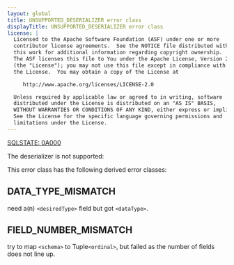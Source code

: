 ```yaml
---
layout: global
title: UNSUPPORTED_DESERIALIZER error class
displayTitle: UNSUPPORTED_DESERIALIZER error class
license: |
  Licensed to the Apache Software Foundation (ASF) under one or more
  contributor license agreements.  See the NOTICE file distributed with
  this work for additional information regarding copyright ownership.
  The ASF licenses this file to You under the Apache License, Version 2.0
  (the "License"); you may not use this file except in compliance with
  the License.  You may obtain a copy of the License at

     http://www.apache.org/licenses/LICENSE-2.0

  Unless required by applicable law or agreed to in writing, software
  distributed under the License is distributed on an "AS IS" BASIS,
  WITHOUT WARRANTIES OR CONDITIONS OF ANY KIND, either express or implied.
  See the License for the specific language governing permissions and
  limitations under the License.
---
```


[SQLSTATE: 0A000](sql-error-conditions-sqlstates.html#class-0a-feature-not-supported)

The deserializer is not supported:

This error class has the following derived error classes:

## DATA_TYPE_MISMATCH

need a(n) `<desiredType>` field but got `<dataType>`.

## FIELD_NUMBER_MISMATCH

try to map `<schema>` to Tuple`<ordinal>`, but failed as the number of fields does not line up.
